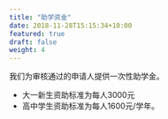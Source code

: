 ```yaml
---
title: "助学资金"
date: 2018-11-28T15:15:34+10:00
featured: true
draft: false
weight: 4
---
```


我们为审核通过的申请人提供一次性助学金。

- 大一新生资助标准为每人3000元
- 高中学生资助标准为每人1600元/学年。